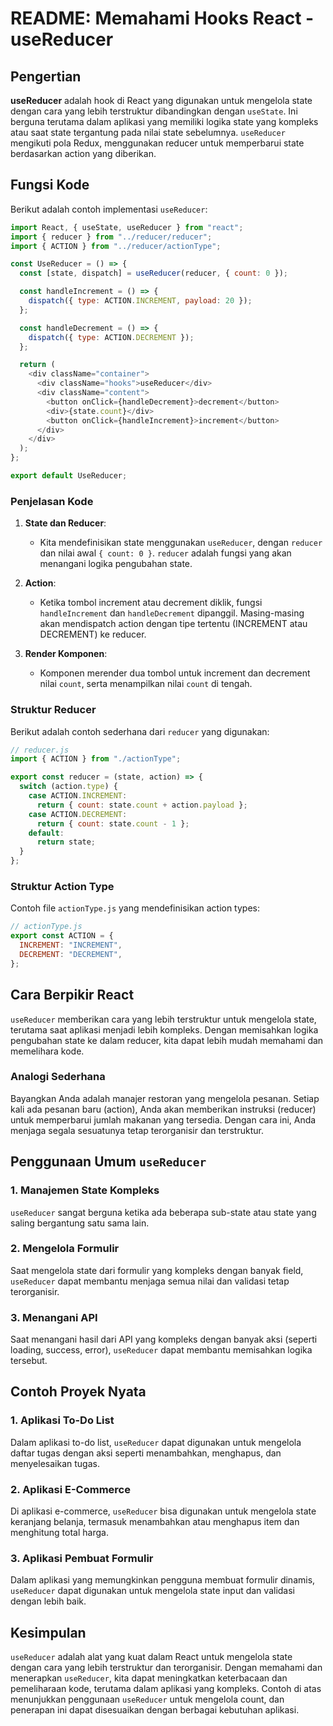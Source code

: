 # README: Memahami Hooks React - useReducer

## Pengertian

**useReducer** adalah hook di React yang digunakan untuk mengelola state dengan cara yang lebih terstruktur dibandingkan dengan `useState`. Ini berguna terutama dalam aplikasi yang memiliki logika state yang kompleks atau saat state tergantung pada nilai state sebelumnya. `useReducer` mengikuti pola Redux, menggunakan reducer untuk memperbarui state berdasarkan action yang diberikan.

## Fungsi Kode

Berikut adalah contoh implementasi `useReducer`:

```javascript
import React, { useState, useReducer } from "react";
import { reducer } from "../reducer/reducer";
import { ACTION } from "../reducer/actionType";

const UseReducer = () => {
  const [state, dispatch] = useReducer(reducer, { count: 0 });

  const handleIncrement = () => {
    dispatch({ type: ACTION.INCREMENT, payload: 20 });
  };

  const handleDecrement = () => {
    dispatch({ type: ACTION.DECREMENT });
  };

  return (
    <div className="container">
      <div className="hooks">useReducer</div>
      <div className="content">
        <button onClick={handleDecrement}>decrement</button>
        <div>{state.count}</div>
        <button onClick={handleIncrement}>increment</button>
      </div>
    </div>
  );
};

export default UseReducer;
```

### Penjelasan Kode

1. **State dan Reducer**:

   - Kita mendefinisikan state menggunakan `useReducer`, dengan `reducer` dan nilai awal `{ count: 0 }`. `reducer` adalah fungsi yang akan menangani logika pengubahan state.

2. **Action**:

   - Ketika tombol increment atau decrement diklik, fungsi `handleIncrement` dan `handleDecrement` dipanggil. Masing-masing akan mendispatch action dengan tipe tertentu (INCREMENT atau DECREMENT) ke reducer.

3. **Render Komponen**:
   - Komponen merender dua tombol untuk increment dan decrement nilai `count`, serta menampilkan nilai `count` di tengah.

### Struktur Reducer

Berikut adalah contoh sederhana dari `reducer` yang digunakan:

```javascript
// reducer.js
import { ACTION } from "./actionType";

export const reducer = (state, action) => {
  switch (action.type) {
    case ACTION.INCREMENT:
      return { count: state.count + action.payload };
    case ACTION.DECREMENT:
      return { count: state.count - 1 };
    default:
      return state;
  }
};
```

### Struktur Action Type

Contoh file `actionType.js` yang mendefinisikan action types:

```javascript
// actionType.js
export const ACTION = {
  INCREMENT: "INCREMENT",
  DECREMENT: "DECREMENT",
};
```

## Cara Berpikir React

`useReducer` memberikan cara yang lebih terstruktur untuk mengelola state, terutama saat aplikasi menjadi lebih kompleks. Dengan memisahkan logika pengubahan state ke dalam reducer, kita dapat lebih mudah memahami dan memelihara kode.

### Analogi Sederhana

Bayangkan Anda adalah manajer restoran yang mengelola pesanan. Setiap kali ada pesanan baru (action), Anda akan memberikan instruksi (reducer) untuk memperbarui jumlah makanan yang tersedia. Dengan cara ini, Anda menjaga segala sesuatunya tetap terorganisir dan terstruktur.

## Penggunaan Umum `useReducer`

### 1. Manajemen State Kompleks

`useReducer` sangat berguna ketika ada beberapa sub-state atau state yang saling bergantung satu sama lain.

### 2. Mengelola Formulir

Saat mengelola state dari formulir yang kompleks dengan banyak field, `useReducer` dapat membantu menjaga semua nilai dan validasi tetap terorganisir.

### 3. Menangani API

Saat menangani hasil dari API yang kompleks dengan banyak aksi (seperti loading, success, error), `useReducer` dapat membantu memisahkan logika tersebut.

## Contoh Proyek Nyata

### 1. Aplikasi To-Do List

Dalam aplikasi to-do list, `useReducer` dapat digunakan untuk mengelola daftar tugas dengan aksi seperti menambahkan, menghapus, dan menyelesaikan tugas.

### 2. Aplikasi E-Commerce

Di aplikasi e-commerce, `useReducer` bisa digunakan untuk mengelola state keranjang belanja, termasuk menambahkan atau menghapus item dan menghitung total harga.

### 3. Aplikasi Pembuat Formulir

Dalam aplikasi yang memungkinkan pengguna membuat formulir dinamis, `useReducer` dapat digunakan untuk mengelola state input dan validasi dengan lebih baik.

## Kesimpulan

`useReducer` adalah alat yang kuat dalam React untuk mengelola state dengan cara yang lebih terstruktur dan terorganisir. Dengan memahami dan menerapkan `useReducer`, kita dapat meningkatkan keterbacaan dan pemeliharaan kode, terutama dalam aplikasi yang kompleks. Contoh di atas menunjukkan penggunaan `useReducer` untuk mengelola count, dan penerapan ini dapat disesuaikan dengan berbagai kebutuhan aplikasi.
